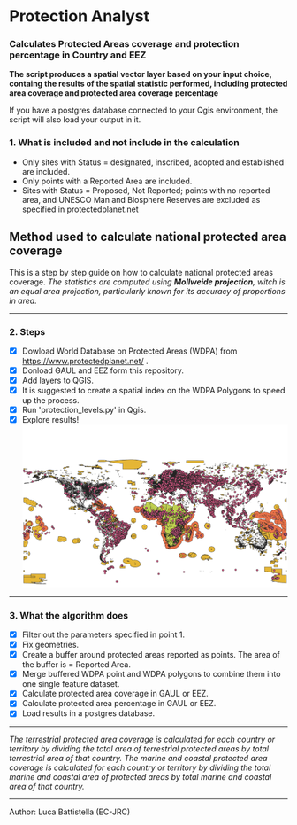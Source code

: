 # Protection Analyst
### Calculates Protected Areas coverage and protection percentage in Country and EEZ

**The script produces a spatial vector layer based on your input choice, containg the results of the spatial statistic performed, including protected area coverage and protected area coverage percentage**

If you have a postgres database connected to your Qgis environment, the script will also load your output in it.

### 1. What is included and not include in the calculation
- Only sites with Status = designated, inscribed, adopted and established are included.
- Only points with a Reported Area are included.
- Sites with Status = Proposed, Not Reported; points with no reported area, and UNESCO Man and Biosphere Reserves are excluded as specified in protectedplanet.net

## Method used to calculate national protected area coverage
This is a step by step guide on how to calculate national protected areas coverage.
*The statistics are computed using **Mollweide projection**, witch is an equal area projection, particularly known for its accuracy of proportions in area.*
___________________________________________________________________________
### 2. Steps
- [x] Dowload World Database on Protected Areas (WDPA) from https://www.protectedplanet.net/ .
- [x] Donload GAUL and EEZ form this repository.
- [x] Add layers to QGIS.
- [x] It is suggested to create a spatial index on the WDPA Polygons to speed up the process.
- [x] Run 'protection_levels.py' in Qgis.
- [x] Explore results!
![map](https://raw.githubusercontent.com/BIOPAMA/protection_analyst/main/img/WDPA.png)
___________________________________________________________________________
### 3. What the algorithm does 
- [x] Filter out the parameters specified in point 1.
- [x] Fix geometries.
- [x] Create a buffer around protected areas reported as points. The area of the buffer is = Reported Area. 
- [x] Merge buffered WDPA point and WDPA polygons to combine them into one single feature dataset.
- [x] Calculate protected area coverage in GAUL or EEZ.
- [x] Calculate protected area percentage in GAUL or EEZ.
- [x] Load results in a postgres database.
___________________________________________________________________________


*The terrestrial protected area coverage is calculated for each country or territory by dividing the total area of terrestrial protected areas by total terrestrial area of that country.
The marine and coastal protected area coverage is calculated for each country or territory by dividing the total marine and coastal area of protected areas by total marine and coastal area of that country.*
___________________________________________________________________________

Author: Luca Battistella (EC-JRC)



